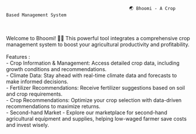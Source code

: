                                                    🌏 Bhoomi - A Crop Based Management System
  <br>
  <br>
Welcome to Bhoomi! 🚜🌱 This powerful tool integrates a comprehensive crop management system to boost your agricultural productivity and profitability.  <br>
  <br>
Features :  <br>
- Crop Information & Management: Access detailed crop data, including growth conditions and recommendations.  <br>
- Climate Data: Stay ahead with real-time climate data and forecasts to make informed decisions.  <br>
- Fertilizer Recommendations: Receive fertilizer suggestions based on soil and crop requirements.  <br>
- Crop Recommendations: Optimize your crop selection with data-driven recommendations to maximize returns.  <br>
- Second-hand Market - Explore our marketplace for second-hand agricultural equipment and supplies, helping low-waged farmer save costs and invest wisely.  <br>
  <br>
